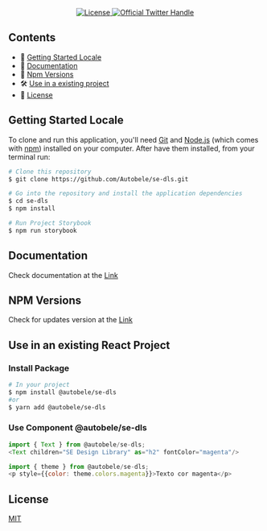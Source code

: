 <p align="center">
  <a href="https://github.com/storybookjs/storybook/blob/main/LICENSE">
    <img src="https://img.shields.io/github/license/storybookjs/storybook.svg" alt="License" />
  </a>
  <a href="https://twitter.com/intent/follow?screen_name=storybookjs">
    <img src="https://badgen.net/twitter/follow/storybookjs?icon=twitter&label=%40storybookjs" alt="Official Twitter Handle" />
  </a>
</p>

## Contents
- 🚀 [Getting Started Locale](#getting-started-locale)
- 📒 [Documentation](#documentation)
- 🔗 [Npm Versions](#npm-versions)  
-  🛠 [Use in a existing project](#use-in-an-existing-react-project)
-  :memo: [License](#license)
## **Getting Started Locale**
To clone and run this application, you'll need [Git](https://git-scm.com/) and [Node.js](https://nodejs.org/en/download/) (which comes with [npm](http://npmjs.com/)) installed on your computer. After have them installed, from your terminal run:

```bash
# Clone this repository
$ git clone https://github.com/Autobele/se-dls.git

# Go into the repository and install the application dependencies
$ cd se-dls
$ npm install

# Run Project Storybook
$ npm run storybook
```

## **Documentation**

Check documentation at the [Link](https://se-dls.netlify.app/?path=/story/typography--light)

## **NPM Versions**
Check for updates version at the [Link](https://www.npmjs.com/package/@autobele/se-dls)

## **Use in an existing React Project**

### Install Package

```bash
# In your project
$ npm install @autobele/se-dls
#or
$ yarn add @autobele/se-dls
```
### Use Component @autobele/se-dls
```javascript
import { Text } from @autobele/se-dls;
<Text children="SE Design Library" as="h2" fontColor="magenta"/>
```

```javascript
import { theme } from @autobele/se-dls;
<p style={{color: theme.colors.magenta}}>Texto cor magenta</p>
```
## **License**
[MIT](https://github.com/Autobele/se-dls/blob/master/LICENSE)
